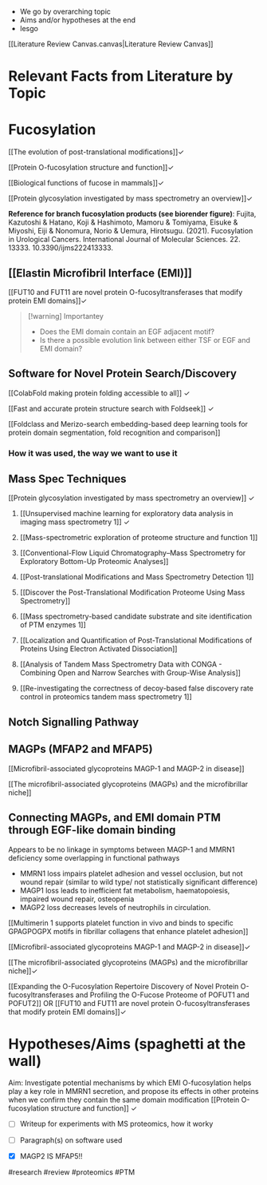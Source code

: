  - We go by overarching topic
- Aims and/or hypotheses at the end
- lesgo

[[Literature Review Canvas.canvas|Literature Review Canvas]]
# Relevant Facts from Literature by Topic

# Fucosylation

[[The evolution of post-translational modifications]]$\checkmark$ 

[[Protein O-fucosylation structure and function]]$\checkmark$ 

[[Biological functions of fucose in mammals]]$\checkmark$ 

[[Protein glycosylation investigated by mass spectrometry an overview]]$\checkmark$ 

**Reference for branch fucosylation products (see biorender figure)**: Fujita, Kazutoshi & Hatano, Koji & Hashimoto, Mamoru & Tomiyama, Eisuke & Miyoshi, Eiji & Nonomura, Norio & Uemura, Hirotsugu. (2021). Fucosylation in Urological Cancers. International Journal of Molecular Sciences. 22. 13333. 10.3390/ijms222413333. 

## [[Elastin Microfibril Interface (EMI)]]

[[FUT10 and FUT11 are novel protein O-fucosyltransferases that modify protein EMI domains]]$\checkmark$ 

> [!warning] Importantey
> - Does the EMI domain contain an EGF adjacent motif? 
> - Is there a possible evolution link between either TSF or EGF and EMI domain?





## Software for Novel Protein Search/Discovery

[[ColabFold making protein folding accessible to all]] $\checkmark$ 

[[Fast and accurate protein structure search with Foldseek]] $\checkmark$ 

[[Foldclass and Merizo-search embedding-based deep learning tools for protein domain segmentation, fold recognition and comparison]]
### How it was used, the way we want to use it

## Mass Spec Techniques

[[Protein glycosylation investigated by mass spectrometry an overview]] $\checkmark$ 

1. [[Unsupervised machine learning for exploratory data analysis in imaging mass spectrometry 1]] $\checkmark$ 

2. [[Mass-spectrometric exploration of proteome structure and function 1]] 

3. [[Conventional-Flow Liquid Chromatography–Mass Spectrometry for Exploratory Bottom-Up Proteomic Analyses]]

4. [[Post-translational Modifications and Mass Spectrometry Detection 1]]

5. [[Discover the Post-Translational Modification Proteome Using Mass Spectrometry]]

6. [[Mass spectrometry-based candidate substrate and site identification of PTM enzymes 1]]

8. [[Localization and Quantification of Post-Translational Modifications of Proteins Using Electron Activated Dissociation]]

9. [[Analysis of Tandem Mass Spectrometry Data with CONGA - Combining Open and Narrow Searches with Group-Wise Analysis]]

10. [[Re-investigating the correctness of decoy-based false discovery rate control in proteomics tandem mass spectrometry 1]]

## Notch Signalling Pathway


## MAGPs (MFAP2 and MFAP5)

[[Microfibril-associated glycoproteins MAGP-1 and MAGP-2 in disease]]

[[The microfibril-associated glycoproteins (MAGPs) and the microfibrillar niche]]

## Connecting MAGPs, and EMI domain PTM through EGF-like domain binding

Appears to be no linkage in symptoms between MAGP-1 and MMRN1 deficiency some overlapping in functional pathways
- MMRN1 loss impairs platelet adhesion and vessel occlusion, but not wound repair (similar to wild type/ not statistically significant difference)
- MAGP1 loss leads to inefficient fat metabolism, haematopoiesis, impaired wound repair, osteopenia
- MAGP2 loss decreases levels of neutrophils in circulation. 

[[Multimerin 1 supports platelet function in vivo and binds to specific GPAGPOGPX motifs in fibrillar collagens that enhance platelet adhesion]]

[[Microfibril-associated glycoproteins MAGP-1 and MAGP-2 in disease]]$\checkmark$ 

[[The microfibril-associated glycoproteins (MAGPs) and the microfibrillar niche]]$\checkmark$ 

[[Expanding the O-Fucosylation Repertoire Discovery of Novel Protein O-fucosyltransferases and Profiling the O-Fucose Proteome of POFUT1 and POFUT2]] OR
[[FUT10 and FUT11 are novel protein O-fucosyltransferases that modify protein EMI domains]]$\checkmark$ 

# Hypotheses/Aims (spaghetti at the wall)

Aim: Investigate potential mechanisms by which EMI O-fucosylation helps play a key role in MMRN1 secretion, and propose its effects in other proteins when we confirm they contain the same domain modification
[[Protein O-fucosylation structure and function]] $\checkmark$ 

- [ ] Writeup for experiments with MS proteomics, how it worky
- [ ] Paragraph(s) on software used
- [x] MAGP2 IS MFAP5!!



#research #review #proteomics #PTM 
